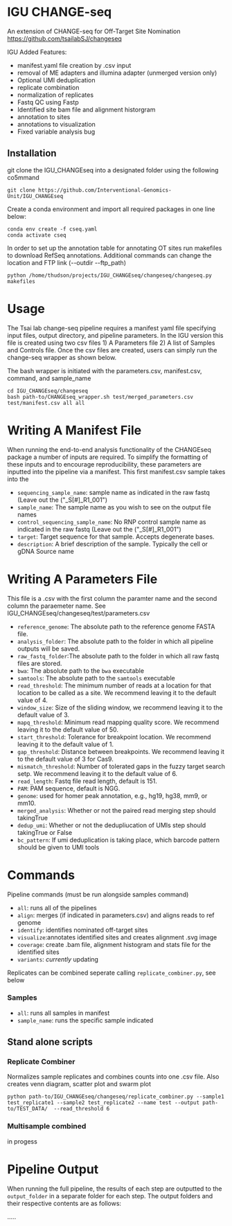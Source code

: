 # IGU CHANGE-seq
 An extension of CHANGE-seq for Off-Target Site Nomination
 https://github.com/tsailabSJ/changeseq
 
IGU Added Features:

* manifest.yaml file creation by .csv input
* removal of ME adapters and illumina adapter (unmerged version only)
* Optional UMI deduplication
* replicate combination
* normalization of replicates
* Fastq QC using Fastp
* Identified site bam file and alignment historgram
* annotation to sites
* annotations to visualization
* Fixed variable analysis bug


 ## Installation
 git clone the IGU_CHANGEseq into a designated folder using the following co5mmand
 
 ```
 git clone https://github.com/Interventional-Genomics-Unit/IGU_CHANGEseq
 ```
 
 Create a conda environment and import all required packages in one line below:
 
 ```
 conda env create -f cseq.yaml
 conda activate cseq
 ```

In order to set up the annotation table for annotating OT sites run makefiles to download RefSeq annotations. Additional commands can change the location and FTP link (--outdir --ftp_path)

```
python /home/thudson/projects/IGU_CHANGEseq/changeseq/changeseq.py makefiles
```
 
# Usage

The Tsai lab change-seq pipeline requires a manifest yaml file specifying input files, output directory, and pipeline parameters. In the IGU version this file is created using two csv files 1) A Parameters file 2) A list of Samples and Controls file. Once the csv files are created, users can simply run the change-seq wrapper as shown below. 


The bash wrapper is initiated with the parameters.csv, manifest.csv, command, and sample_name

```
cd IGU_CHANGEseq/changeseq
bash path-to/CHANGEseq_wrapper.sh test/merged_parameters.csv test/manifest.csv all all
```

# Writing A Manifest File
When running the end-to-end analysis functionality of the CHANGEseq package a number of inputs are required. To simplify the formatting of these inputs and to encourage reproducibility, these parameters are inputted into the pipeline via a manifest. This first manifest.csv sample takes into the 


- `sequencing_sample_name`: sample name as indicated in the raw fastq (Leave out the ("_S[#]_R1_001")
- `sample_name`: The sample name as you wish to see on the output file names  
- `control_sequencing_sample_name`: No RNP control sample name as indicated in the raw fastq (Leave out the ("_S[#]_R1_001")
- `target`: Target sequence for that sample. Accepts degenerate bases.
- `description`: A brief description of the sample. Typically the cell or gDNA Source name
     

 # Writing A Parameters File
 This file is a .csv with the first column the paramter name and the second column the paraemeter name. See IGU_CHANGEseq/changeseq/test/parameters.csv

- `reference_genome`: The absolute path to the reference genome FASTA file.
- `analysis_folder`: The absolute path to the folder in which all pipeline outputs will be saved.
- `raw_fastq_folder`:The absolute path to the folder in which all raw fastq files are stored.
- `bwa`: The absolute path to the `bwa` executable
- `samtools`: The absolute path to the `samtools` executable
- `read_threshold`: The minimum number of reads at a location for that location to be called as a site. We recommend leaving it to the default value of 4.
- `window_size`: Size of the sliding window, we recommend leaving it to the default value of 3.
- `mapq_threshold`: Minimum read mapping quality score. We recommend leaving it to the default value of 50.
- `start_threshold`: Tolerance for breakpoint location. We recommend leaving it to the default value of 1.
- `gap_threshold`: Distance between breakpoints. We recommend leaving it to the default value of 3 for Cas9.
- `mismatch_threshold`: Number of tolerated gaps in the fuzzy target search setp. We recommend leaving it to the default value of 6.
- `read_length`: Fastq file read length, default is 151.
- `PAM`: PAM sequence, default is NGG.
- `genome`: used for homer peak annotation, e.g., hg19, hg38, mm9, or mm10.
- `merged_analysis`: Whether or not the paired read merging step should takingTrue
- `dedup_umi`: Whether or not the dedupliucation of UMIs step should takingTrue or False
- `bc_pattern`: If umi deduplication is taking place, which barcode pattern should be given to UMI tools

# Commands

 Pipeline commands (must be run alongside samples command)

- `all`: runs all of the pipelines
- `align`: merges (if indicated in parameters.csv) and aligns reads to ref genome
- `identify`: identifies nominated off-target sites
- `visualize`:annotates identified sites and creates alignment .svg image
- `coverage`: create .bam file, alignment histogram and stats file for the identified sites
- `variants`: *currently* updating

Replicates can be combined seperate calling `replicate_combiner.py`, see below

### Samples

- `all`: runs all samples in manifest
- `sample_name`: runs the specific sample indicated

## Stand alone scripts

### Replicate Combiner

Normalizes sample replicates and combines counts into one .csv file. Also creates venn diagram, scatter plot and swarm plot

```
python path-to/IGU_CHANGEseq/changeseq/replicate_combiner.py --sample1 test_replicate1 --sample2 test_replicate2 --name test --output path-to/TEST_DATA/  --read_threshold 6
```

### Multisample combined

in progess

# Pipeline Output
When running the full pipeline, the results of each step are outputted to the `output_folder` in a separate folder for each step. The output folders and their respective contents are as follows:

.....
